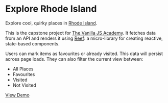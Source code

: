 # Explore Rhode Island

Explore cool, quirky places in [Rhode Island](https://en.wikipedia.org/wiki/Rhode_Island).

This is the capstone project for [The Vanilla JS Academy](https://vanillajsacademy.com/). It fetches data from an API and renders it using [Reef](https://reefjs.com/): a micro-library for creating reactive, state-based components.

Users can mark items as favourites or already visited. This data will persist across page loads. They can also filter the current view between:

* All Places
* Favourites
* Visited
* Not Visited

[View Demo](https://kieranbarker.github.io/explore-rhode-island/)